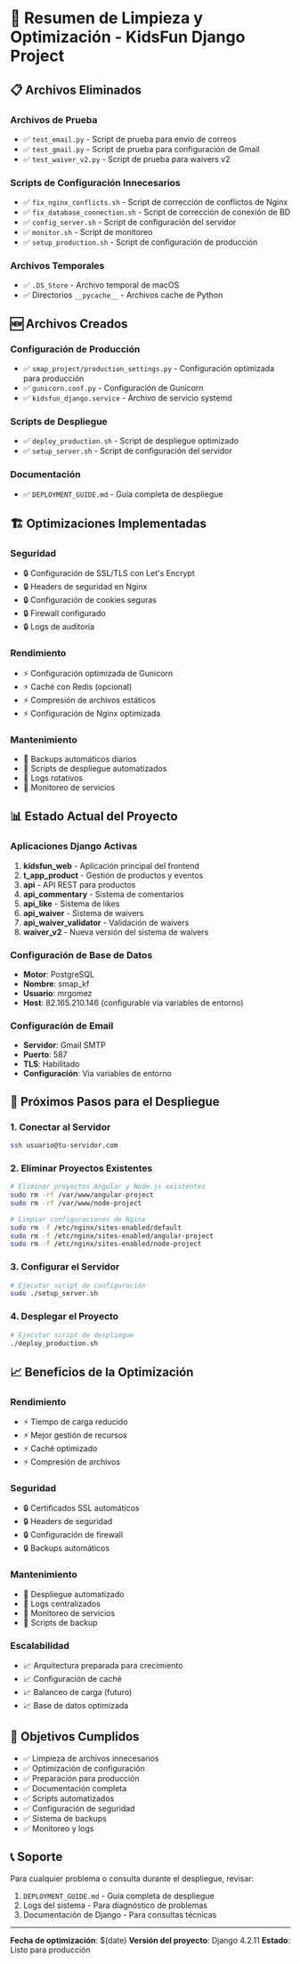 # 🧹 Resumen de Limpieza y Optimización - KidsFun Django Project

## 📋 Archivos Eliminados

### Archivos de Prueba
- ✅ `test_email.py` - Script de prueba para envío de correos
- ✅ `test_gmail.py` - Script de prueba para configuración de Gmail
- ✅ `test_waiver_v2.py` - Script de prueba para waivers v2

### Scripts de Configuración Innecesarios
- ✅ `fix_nginx_conflicts.sh` - Script de corrección de conflictos de Nginx
- ✅ `fix_database_connection.sh` - Script de corrección de conexión de BD
- ✅ `config_server.sh` - Script de configuración del servidor
- ✅ `monitor.sh` - Script de monitoreo
- ✅ `setup_production.sh` - Script de configuración de producción

### Archivos Temporales
- ✅ `.DS_Store` - Archivo temporal de macOS
- ✅ Directorios `__pycache__` - Archivos cache de Python

## 🆕 Archivos Creados

### Configuración de Producción
- ✅ `smap_project/production_settings.py` - Configuración optimizada para producción
- ✅ `gunicorn.conf.py` - Configuración de Gunicorn
- ✅ `kidsfun_django.service` - Archivo de servicio systemd

### Scripts de Despliegue
- ✅ `deploy_production.sh` - Script de despliegue optimizado
- ✅ `setup_server.sh` - Script de configuración del servidor

### Documentación
- ✅ `DEPLOYMENT_GUIDE.md` - Guía completa de despliegue

## 🏗️ Optimizaciones Implementadas

### Seguridad
- 🔒 Configuración de SSL/TLS con Let's Encrypt
- 🔒 Headers de seguridad en Nginx
- 🔒 Configuración de cookies seguras
- 🔒 Firewall configurado
- 🔒 Logs de auditoría

### Rendimiento
- ⚡ Configuración optimizada de Gunicorn
- ⚡ Caché con Redis (opcional)
- ⚡ Compresión de archivos estáticos
- ⚡ Configuración de Nginx optimizada

### Mantenimiento
- 🔄 Backups automáticos diarios
- 🔄 Scripts de despliegue automatizados
- 🔄 Logs rotativos
- 🔄 Monitoreo de servicios

## 📊 Estado Actual del Proyecto

### Aplicaciones Django Activas
1. **kidsfun_web** - Aplicación principal del frontend
2. **t_app_product** - Gestión de productos y eventos
3. **api** - API REST para productos
4. **api_commentary** - Sistema de comentarios
5. **api_like** - Sistema de likes
6. **api_waiver** - Sistema de waivers
7. **api_waiver_validator** - Validación de waivers
8. **waiver_v2** - Nueva versión del sistema de waivers

### Configuración de Base de Datos
- **Motor**: PostgreSQL
- **Nombre**: smap_kf
- **Usuario**: mrgomez
- **Host**: 82.165.210.146 (configurable via variables de entorno)

### Configuración de Email
- **Servidor**: Gmail SMTP
- **Puerto**: 587
- **TLS**: Habilitado
- **Configuración**: Via variables de entorno

## 🚀 Próximos Pasos para el Despliegue

### 1. Conectar al Servidor
```bash
ssh usuario@tu-servidor.com
```

### 2. Eliminar Proyectos Existentes
```bash
# Eliminar proyectos Angular y Node.js existentes
sudo rm -rf /var/www/angular-project
sudo rm -rf /var/www/node-project

# Limpiar configuraciones de Nginx
sudo rm -f /etc/nginx/sites-enabled/default
sudo rm -f /etc/nginx/sites-enabled/angular-project
sudo rm -f /etc/nginx/sites-enabled/node-project
```

### 3. Configurar el Servidor
```bash
# Ejecutar script de configuración
sudo ./setup_server.sh
```

### 4. Desplegar el Proyecto
```bash
# Ejecutar script de despliegue
./deploy_production.sh
```

## 📈 Beneficios de la Optimización

### Rendimiento
- ⚡ Tiempo de carga reducido
- ⚡ Mejor gestión de recursos
- ⚡ Caché optimizado
- ⚡ Compresión de archivos

### Seguridad
- 🔒 Certificados SSL automáticos
- 🔒 Headers de seguridad
- 🔒 Configuración de firewall
- 🔒 Backups automáticos

### Mantenimiento
- 🔄 Despliegue automatizado
- 🔄 Logs centralizados
- 🔄 Monitoreo de servicios
- 🔄 Scripts de backup

### Escalabilidad
- 📈 Arquitectura preparada para crecimiento
- 📈 Configuración de caché
- 📈 Balanceo de carga (futuro)
- 📈 Base de datos optimizada

## 🎯 Objetivos Cumplidos

- ✅ Limpieza de archivos innecesarios
- ✅ Optimización de configuración
- ✅ Preparación para producción
- ✅ Documentación completa
- ✅ Scripts automatizados
- ✅ Configuración de seguridad
- ✅ Sistema de backups
- ✅ Monitoreo y logs

## 📞 Soporte

Para cualquier problema o consulta durante el despliegue, revisar:
1. `DEPLOYMENT_GUIDE.md` - Guía completa de despliegue
2. Logs del sistema - Para diagnóstico de problemas
3. Documentación de Django - Para consultas técnicas

---

**Fecha de optimización**: $(date)
**Versión del proyecto**: Django 4.2.11
**Estado**: Listo para producción 